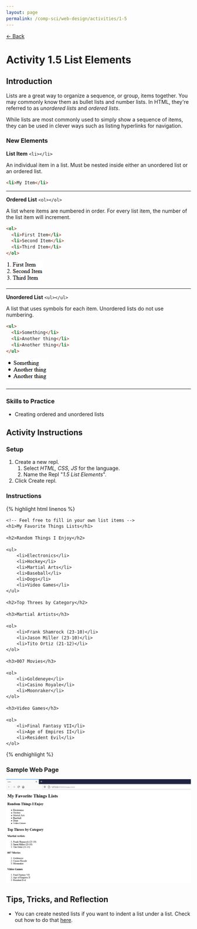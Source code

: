 ```yaml
---
layout: page
permalink: /comp-sci/web-design/activities/1-5
---
```


[← Back](../)

# Activity 1.5 List Elements

## Introduction

Lists are a great way to organize a sequence, or group, items together. You may commonly know them as bullet lists and number lists. In HTML, they're referred to as *unordered lists* and *ordered lists*.

While lists are most commonly used to simply show a sequence of items, they can be used in clever ways such as listing hyperlinks for navigation.

### New Elements

**List Item** `<li></li>`

An individual item in a list. Must be nested inside either an unordered list or an ordered list.

```html
<li>My Item</li>
```

----

**Ordered List** `<ol></ol>`

A list where items are numbered in order. For every list item, the number of the list item will increment.

```html
<ol>
  <li>First Item</li>
  <li>Second Item</li>
  <li>Third Item</li>
</ol>
```

![Ordered List Example](/assets/img/activities/web-design/ordered-list.png)

----

**Unordered List** `<ul></ul>`

A list that uses symbols for each item. Unordered lists do not use numbering.

```html
<ul>
  <li>Something</li>
  <li>Another thing</li>
  <li>Another thing</li>
</ul>
```

![Ordered List Example](/assets/img/activities/web-design/unordered-list.png)

----

### Skills to Practice

- Creating ordered and unordered lists

## Activity Instructions

### Setup

1. Create a new repl.
    1. Select *HTML, CSS, JS* for the language.
    2. Name the Repl "*1.5 List Elements*".
2. Click Create repl.

### Instructions

{% highlight html linenos %}
<!DOCTYPE html>
<html>
<head>
    <title>Lists</title>
</head>
<body>

    <!-- Feel free to fill in your own list items -->
    <h1>My Favorite Things Lists</h1>

    <h2>Random Things I Enjoy</h2>

    <ul>
        <li>Electronics</li>
        <li>Hockey</li>
        <li>Martial Arts</li>
        <li>Baseball</li>
        <li>Dogs</li>
        <li>Video Games</li>
    </ul>

    <h2>Top Threes by Category</h2>

    <h3>Martial Artists</h3>

    <ol>
        <li>Frank Shamrock (23-10)</li>
        <li>Jason Miller (23-10)</li>
        <li>Tito Ortiz (21-12)</li>
    </ol>

    <h3>007 Movies</h3>

    <ol>
        <li>Goldeneye</li>
        <li>Casino Royale</li>
        <li>Moonraker</li>
    </ol>

    <h3>Video Games</h3>

    <ol>
        <li>Final Fantasy VII</li>
        <li>Age of Empires II</li>
        <li>Resident Evil</li>
    </ol>
</body>
</html>
{% endhighlight %}

### Sample Web Page

![Sample Webpage](/assets/img/activities/web-design/webpage-lists-sample.png)

## Tips, Tricks, and Reflection

- You can create nested lists if you want to indent a list under a list. Check out how to do that [here](https://www.w3schools.com/html/tryit.asp?filename=tryhtml_lists_nested).